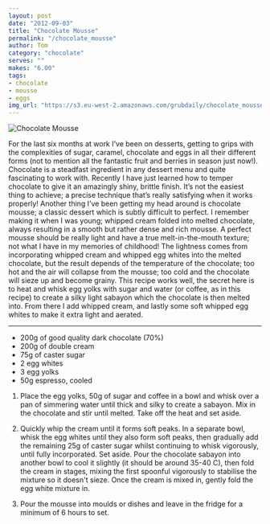 ```yaml
---
layout: post
date: "2012-09-03"
title: "Chocolate Mousse"
permalink: "/chocolate_mousse"
author: Tom
category: "chocolate"
serves: ""
makes: "6.00"
tags:
- chocolate
- mousse
- eggs
img_url: "https://s3.eu-west-2.amazonaws.com/grubdaily/chocolate_mousse.jpg"
---
```

<img src="https://s3.eu-west-2.amazonaws.com/grubdaily/chocolate_mousse.jpg" alt="Chocolate Mousse" />

For the last six months at work I’ve been on desserts, getting to grips with the complexities of sugar, caramel, chocolate and eggs in all their different forms (not to mention all the fantastic fruit and berries in season just now!). Chocolate is a steadfast ingredient in any dessert menu and quite fascinating to work with. Recently I have just learned how to temper chocolate to give it an amazingly shiny, brittle finish. It’s not the easiest thing to achieve; a precise technique that’s really satisfying when it works properly! Another thing I’ve been getting my head around is chocolate mousse; a classic dessert which is subtly difficult to perfect. I remember making it when I was young; whipped cream folded into melted chocolate, always resulting in a smooth but rather dense and rich mousse. A perfect mousse should be really light and have a true melt-in-the-mouth texture; not what I have in my memories of childhood! The lightness comes from incorporating whipped cream and whipped egg whites into the melted chocolate, but the result depends of the temperature of the chocolate; too hot and the air will collapse from the mousse; too cold and the chocolate will sieze up and become grainy. This recipe works well, the secret here is to heat and whisk egg yolks with sugar and water (or coffee, as in this recipe) to create a silky light sabayon which the chocolate is then melted into. From there I add whipped cream, and lastly some soft whipped egg whites to make it extra light and aerated.

---
* 200g of good quality dark chocolate (70%)
* 200g of double cream
* 75g of caster sugar
* 2 egg whites
* 3 egg yolks
* 50g espresso, cooled

1. Place the egg yolks, 50g of sugar and coffee in a bowl and whisk over a pan of simmering water until thick and silky to create a sabayon. Mix in the chocolate and stir until melted. Take off the heat and set aside.

2. Quickly whip the cream until it forms soft peaks. In a separate bowl, whisk the egg whites until they also form soft peaks, then gradually add the remaining 25g of caster sugar whilst continuing to whisk vigorously, until fully incorporated. Set aside. Pour the chocolate sabayon into another bowl to cool it slightly (it should be around 35-40 C), then fold the cream in stages, mixing the first spoonful vigorously to stabilise the mixture so it doesn't sieze. Once the cream is mixed in, gently fold the egg white mixture in.

3. Pour the mousse into moulds or dishes and leave in the fridge for a minimum of 6 hours to set.

